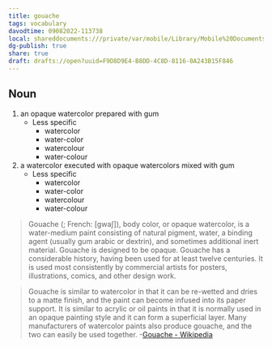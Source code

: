 ```yaml
---
title: gouache
tags: vocabulary
davodtime: 09082022-113738
local: shareddocuments:///private/var/mobile/Library/Mobile%20Documents/iCloud~md~obsidian/Documents/OBSHIDDIAN/drafts/F9D8D9E4-B8DD-4C8D-8116-0A243B15F846.md
dg-publish: true
share: true
draft: drafts://open?uuid=F9D8D9E4-B8DD-4C8D-8116-0A243B15F846
---
```



## Noun

1. an opaque watercolor prepared with gum
	- Less specific
		- watercolor
		- water-color
		- watercolour
		- water-colour
2. a watercolor executed with opaque watercolors mixed with gum
	- Less specific
		- watercolor
		- water-color
		- watercolour
		- water-colour

> Gouache (; French: [ɡwaʃ]), body color, or opaque watercolor, is a water-medium paint consisting of natural pigment, water, a binding agent (usually gum arabic or dextrin), and sometimes additional inert material. Gouache is designed to be opaque. Gouache has a considerable history, having been used for at least twelve centuries. It is used most consistently by commercial artists for posters, illustrations, comics, and other design work. 

> Gouache is similar to watercolor in that it can be re-wetted and dries to a matte finish, and the paint can become infused into its paper support. It is similar to acrylic or oil paints in that it is normally used in an opaque painting style and it can form a superficial layer. Many manufacturers of watercolor paints also produce gouache, and the two can easily be used together.
-[Gouache - Wikipedia](https://en.wikipedia.org/wiki/Gouache)